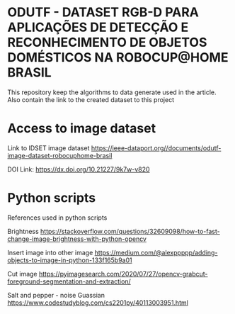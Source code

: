 # ODUTF - DATASET RGB-D PARA APLICAÇÕES DE DETECÇÃO E RECONHECIMENTO DE OBJETOS DOMÉSTICOS NA ROBOCUP@HOME BRASIL

This repository keep the algorithms to data generate used in the article. Also contain the link to the created dataset  to this project

# Access to image dataset
Link to IDSET image dataset
   https://ieee-dataport.org//documents/odutf-image-dataset-robocuphome-brasil
   
   DOI Link: https://dx.doi.org/10.21227/9k7w-v820

# Python scripts

References used in python scripts

Brightness
    https://stackoverflow.com/questions/32609098/how-to-fast-change-image-brightness-with-python-opencv

Insert image into other image
    https://medium.com/@alexppppp/adding-objects-to-image-in-python-133f165b9a01

Cut image
    https://pyimagesearch.com/2020/07/27/opencv-grabcut-foreground-segmentation-and-extraction/
    
Salt and pepper - noise Guassian
    https://www.codestudyblog.com/cs2201py/40113003951.html
